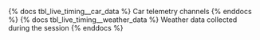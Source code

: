 {% docs tbl_live_timing__car_data %}
Car telemetry channels
{% enddocs %}
{% docs tbl_live_timing__weather_data %}
Weather data collected during the session
{% enddocs %}